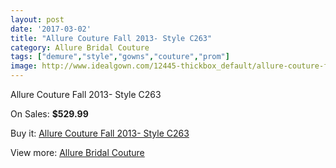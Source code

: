 ```yaml
---
layout: post
date: '2017-03-02'
title: "Allure Couture Fall 2013- Style C263"
category: Allure Bridal Couture
tags: ["demure","style","gowns","couture","prom"]
image: http://www.idealgown.com/12445-thickbox_default/allure-couture-fall-2013-style-c263.jpg
---
```

Allure Couture Fall 2013- Style C263

On Sales: **$529.99**
<a href="https://www.idealgown.com/en/allure-bridal-couture/5019-allure-couture-fall-2013-style-c263.html"><amp-img layout="responsive" width="600" height="600" src="//www.idealgown.com/12445-thickbox_default/allure-couture-fall-2013-style-c263.jpg" alt="Allure Couture Fall 2013- Style C263 0" /></a>
<a href="https://www.idealgown.com/en/allure-bridal-couture/5019-allure-couture-fall-2013-style-c263.html"><amp-img layout="responsive" width="600" height="600" src="//www.idealgown.com/12446-thickbox_default/allure-couture-fall-2013-style-c263.jpg" alt="Allure Couture Fall 2013- Style C263 1" /></a>

Buy it: [Allure Couture Fall 2013- Style C263](https://www.idealgown.com/en/allure-bridal-couture/5019-allure-couture-fall-2013-style-c263.html "Allure Couture Fall 2013- Style C263")

View more: [Allure Bridal Couture](https://www.idealgown.com/en/64-allure-bridal-couture "Allure Bridal Couture")